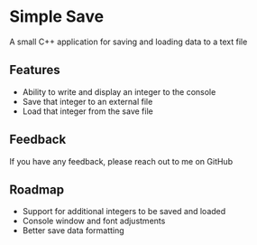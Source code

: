 
# Simple Save

A small C++ application for saving and loading data to a text file

## Features

- Ability to write and display an integer to the console
- Save that integer to an external file
- Load that integer from the save file


## Feedback

If you have any feedback, please reach out to me on GitHub


## Roadmap

- Support for additional integers to be saved and loaded
- Console window and font adjustments
- Better save data formatting

